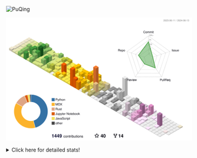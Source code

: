 ![PuQing](https://user-images.githubusercontent.com/27223114/171565019-9a56fae6-b08b-421f-99db-7e830da42371.png)

![](./profile-3d-contrib/profile-season-animate.svg)

<details>
<summary>Click here for detailed stats!</summary>

<!--START_SECTION:waka-->
![Lines of code](https://img.shields.io/badge/From%20Hello%20World%20I%27ve%20Written-1.4%20million%20lines%20of%20code-blue)

**🐱 My GitHub Data** 

> 📦 389.4 kB Used in GitHub's Storage 
 > 
> 🏆 373 Contributions in the Year 2024
 > 
> 🚫 Not Opted to Hire
 > 
> 📜 46 Public Repositories 
 > 
> 🔑 29 Private Repositories 
 > 
**I'm an Early 🐤** 

```text
🌞 Morning                635 commits         ██░░░░░░░░░░░░░░░░░░░░░░░   08.19 % 
🌆 Daytime                3656 commits        ████████████░░░░░░░░░░░░░   47.16 % 
🌃 Evening                1542 commits        █████░░░░░░░░░░░░░░░░░░░░   19.89 % 
🌙 Night                  1920 commits        ██████░░░░░░░░░░░░░░░░░░░   24.76 % 
```


📊 **This Week I Spent My Time On** 

```text
💬 Programming Languages: 
Browsing                 8 hrs 43 mins       ████████░░░░░░░░░░░░░░░░░   33.18 % 
Python                   4 hrs 8 mins        ████░░░░░░░░░░░░░░░░░░░░░   15.74 % 
CLI                      4 hrs 2 mins        ████░░░░░░░░░░░░░░░░░░░░░   15.41 % 
Searching                2 hrs 27 mins       ██░░░░░░░░░░░░░░░░░░░░░░░   09.37 % 
GitHubing                2 hrs 20 mins       ██░░░░░░░░░░░░░░░░░░░░░░░   08.90 % 

🔥 Editors: 
Chrome                   14 hrs 28 mins      ██████████████░░░░░░░░░░░   55.10 % 
VS Code                  6 hrs 24 mins       ██████░░░░░░░░░░░░░░░░░░░   24.41 % 
fish                     4 hrs 2 mins        ████░░░░░░░░░░░░░░░░░░░░░   15.41 % 
Obsidian                 1 hr 14 mins        █░░░░░░░░░░░░░░░░░░░░░░░░   04.72 % 
iTerm2                   5 mins              ░░░░░░░░░░░░░░░░░░░░░░░░░   00.35 % 

💻 Operating System: 
Mac                      20 hrs 30 mins      ████████████████████░░░░░   78.02 % 
Linux                    5 hrs               █████░░░░░░░░░░░░░░░░░░░░   19.04 % 
WSL                      46 mins             █░░░░░░░░░░░░░░░░░░░░░░░░   02.95 % 
```


<!--END_SECTION:waka-->
</details>
